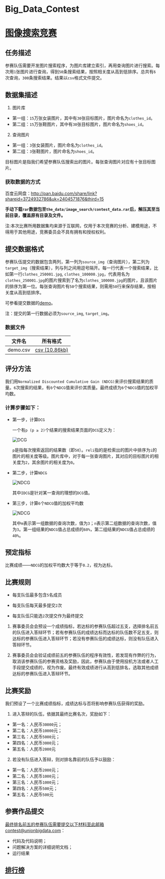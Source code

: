 Big_Data_Contest
================

# [图像搜索竞赛](http://www.pkbigdata.com/c/00000000057/)

## 任务描述

参赛队伍需要开发图片搜索程序，为图片库建立索引，再用查询图片进行搜索。每次用`1`张图片进行查询，得到`50`条搜索结果，按照相关度从高到低排序。总共有`6`次查询，`300`条搜索结果。结果以`csv`格式文件提交。

## 数据集描述

1. 图片库
  - 第一组：`15`万张女装图片，其中有`30`张目标图片，图片命名为`clothes_id`。
  - 第二组：`15`万张鞋图片，其中有`30`张目标图片，图片命名为`shoes_id`。

2. 查询图片
  - 第一组：`3`张女装图片，图片命名为`clothes_id`。
  - 第二组：`3`张鞋图片，图片命名为`shoes_id`。

目标图片是指我们希望参赛队伍搜索出的图片。每张查询图片对应有十张目标图片。

### 获取数据的方式

百度云网盘：http://pan.baidu.com/share/link?shareid=3724932786&uk=2404571876&third=15

**手动下载`rar`数据包至`the_data/image_search/contest_data.rar`后，解压其至当前目录，覆盖原有目录及文件。**

注:本次比赛所用数据集均来源于互联网，仅用于本次竞赛的分析、建模用途，不得用于其他用途，竞赛委员会不具有拥有和授权权利。

## 提交数据格式

参赛队伍提交的数据包含两列，第一列为`source_img`（查询图片），第二列为`target_img`（搜索结果），列与列之间用逗号隔开。每一行代表一个搜索结果，比如第一行`clothes_250001.jpg`, `clothes_100000.jpg`，代表用名为`clothes_250001.jpg`的图片搜索到了名为`clothes_100000.jpg`的图片，且该图片的排序为第一位。每张查询图片有`50`个搜索结果，则需用`50`行来保存结果，按相关度从高到低排序。

可参看提交数据的[demo](http://www.pkbigdata.com/Uploads/competitions/5465d68bb4343.csv)。

注：提交的第一行数据必须为`source_img`, `target_img`。

### 数据文件

| 文件名 | 所有格式 |
| ------ | -------- |
| demo.csv | [csv (10.86kb)](http://www.pkbigdata.com/Uploads/competitions/5465d68bb4343.csv) |

## 评分方法

我们用`Normalized Discounted Cumulative Gain (NDCG)`来评价搜索结果的质量。`6`次搜索的结果，有`6`个`NDCG`值来评价其质量。最终成绩为`6`个`NDCG`值的加权平均数。

### 计算步骤如下：

- 第一步，计算`DCG`
  
  一个有`p (p ≥ 2)`个结果的搜索结果页面的`DCG`定义为：
  
  ![DCG](http://www.pkbigdata.com/Uploads/competitions/5465c30035b35.gif)
  
  `p`是指每次搜索返回的结果数（即`50`）。`reli`指的是检索出的图片中排序为`i`的图片的相关度等级。图片库中，对于每一张查询图片，其对应的目标图片的相关度为`2`，其余图片的相关度为`0`。

- 第二步，计算`NDCG`
  
  ![NDCG](http://www.pkbigdata.com/Uploads/competitions/5465c35e7b7f9.gif)
  
  其中`IDCG`是针对某一查询的理想的`DCG`值。

- 第三步，计算`6`个`NDCG`值的加权平均数
  
  ![NDCG](http://www.pkbigdata.com/Uploads/competitions/5465c369eb1c2.gif)

  其中`m`表示第一组数据的查询次数，值为`3`；`n`表示第二组数据的查询次数，值为`3`。第一组结果的`NDCG`值占总成绩的`60%`，第二组结果的`NDCG`值占总成绩的`40%`。

## 预定指标

比赛成绩——`NDCG`的加权平均数大于等于`0.2`，视为达标。

## 比赛规则

- 每支队伍最多包含`5`名成员

- 每支队伍每天最多提交`2`次

- 每支队伍只能选`2`次提交作为最终提交

1. 赛事委员会会预设一个成绩指标，若达标的参赛队伍超过五支，选择排名前五的队伍进入答辩环节；若有参赛队伍的成绩达标而达标的队伍数不足五支，则达标的参赛队伍进入答辩环节；若没有参赛队伍的成绩达标，则没有队伍进入答辩环节。

2. 赛事委员会会验证成绩前五的参赛队伍的程序有效性，若发现有作弊的行为，取消该参赛队伍的参赛资格及奖励，因此，参赛队由于使用投机方法或者人工手段提交成绩的，视为作废。最终有效成绩进行从高到低排名，选取其他成绩达标的参赛队伍进入答辩环节。

## 比赛奖励

我们预设了一个比赛成绩指标，成绩达标与否将影响参赛队伍获得的奖励。

1. 进入答辩的队伍，依据其最终比赛名次，奖励如下：
  - 第一名：人民币`30000`元；
  - 第二名：人民币`10000`元；
  - 第三名：人民币`5000`元；
  - 第四名：人民币`3000`元；
  - 第五名：人民币`2000`元

2. 若没有队伍进入答辩，则对排名靠前的队伍予以鼓励：
  - 第一名：人民币`2000`元；
  - 第二名：人民币`1000`元；
  - 第三名：人民币`1000`元；
  - 第四名：人民币`500`元；
  - 第五名：人民币`500`元

## 参赛作品提交

最终排名前五的参赛队伍需要提交以下材料至此邮箱contest@unionbigdata.com：

- 代码及代码说明；
- 问题解决方案的详细说明文档；
- 运行结果

## [排行榜](http://www.pkbigdata.com/c/00000000057/leaderboard)
